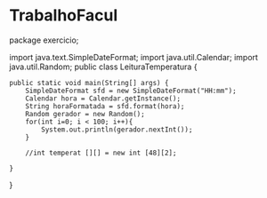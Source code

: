 # TrabalhoFacul

package exercicio;

import java.text.SimpleDateFormat;
import java.util.Calendar;
import java.util.Random;
public class LeituraTemperatura {
    
    public static void main(String[] args) {
        SimpleDateFormat sfd = new SimpleDateFormat("HH:mm");
        Calendar hora = Calendar.getInstance();
        String horaFormatada = sfd.format(hora);
        Random gerador = new Random();
        for(int i=0; i < 100; i++){
            System.out.println(gerador.nextInt());
        }
         
        //int temperat [][] = new int [48][2];
       
    }
    
}
